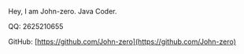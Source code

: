
Hey, I am John-zero. Java Coder.

QQ: 2625210655

GitHub: [https://github.com/John-zero](https://github.com/John-zero)

